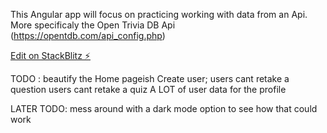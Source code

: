 This Angular app will focus on practicing working with data from an Api. More specificaly the Open Trivia DB Api (https://opentdb.com/api_config.php)

[Edit on StackBlitz ⚡️](https://stackblitz.com/edit/angular-quizes)

TODO :
beautify the Home pageish
Create user;
users cant retake a question
users cant retake a quiz
A LOT of user data for the profile

LATER TODO:
mess around with a dark mode option to see how that could work
